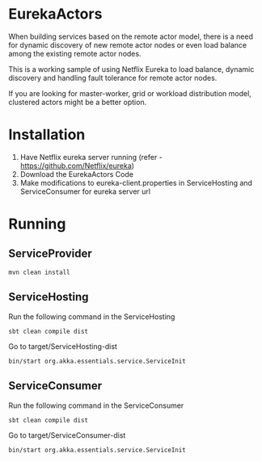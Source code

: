EurekaActors
============

When building services based on the remote actor model, there is a need for dynamic discovery of new remote actor nodes or even load balance among the existing remote actor nodes.

This is a working sample of using Netflix Eureka to load balance, dynamic discovery and handling fault tolerance for remote actor nodes.

If you are looking for master-worker, grid or workload distribution model, clustered actors might be a better option.


# Installation

1. Have Netflix eureka server running (refer - https://github.com/Netflix/eureka)
2. Download the EurekaActors Code
3. Make modifications to eureka-client.properties in ServiceHosting and ServiceConsumer for eureka server url

# Running

## ServiceProvider

```
mvn clean install
```

## ServiceHosting

Run the following command in the ServiceHosting

```
sbt clean compile dist
```

Go to target/ServiceHosting-dist

```
bin/start org.akka.essentials.service.ServiceInit
```

## ServiceConsumer
Run the following command in the ServiceConsumer

```
sbt clean compile dist
```

Go to target/ServiceConsumer-dist

```
bin/start org.akka.essentials.service.ServiceInit
```
